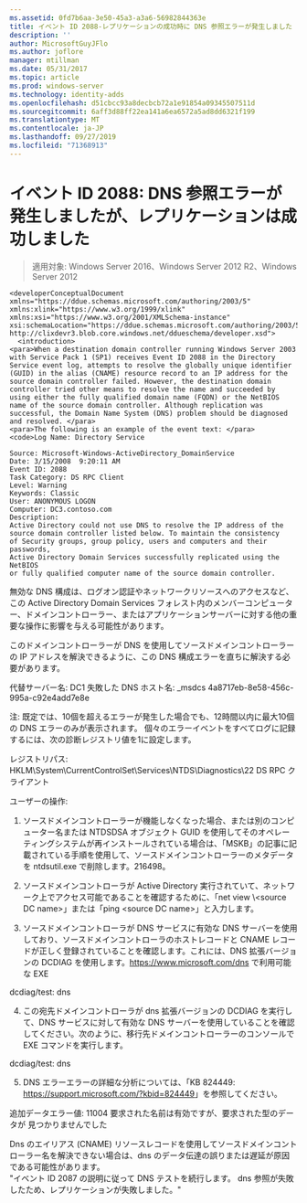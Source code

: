 ```yaml
---
ms.assetid: 0fd7b6aa-3e50-45a3-a3a6-56982844363e
title: イベント ID 2088-レプリケーションの成功時に DNS 参照エラーが発生しました
description: ''
author: MicrosoftGuyJFlo
ms.author: joflore
manager: mtillman
ms.date: 05/31/2017
ms.topic: article
ms.prod: windows-server
ms.technology: identity-adds
ms.openlocfilehash: d51cbcc93a8decbcb72a1e91854a09345507511d
ms.sourcegitcommit: 6aff3d88ff22ea141a6ea6572a5ad8dd6321f199
ms.translationtype: MT
ms.contentlocale: ja-JP
ms.lasthandoff: 09/27/2019
ms.locfileid: "71368913"
---
```

# <a name="event-id-2088-dns-lookup-failure-occurred-with-replication-success"></a>イベント ID 2088: DNS 参照エラーが発生しましたが、レプリケーションは成功しました

>適用対象: Windows Server 2016、Windows Server 2012 R2、Windows Server 2012

    
    <developerConceptualDocument xmlns="https://ddue.schemas.microsoft.com/authoring/2003/5" xmlns:xlink="https://www.w3.org/1999/xlink" xmlns:xsi="https://www.w3.org/2001/XMLSchema-instance" xsi:schemaLocation="https://ddue.schemas.microsoft.com/authoring/2003/5 http://clixdevr3.blob.core.windows.net/ddueschema/developer.xsd">
      <introduction>
    <para>When a destination domain controller running Windows Server 2003 with Service Pack 1 (SP1) receives Event ID 2088 in the Directory Service event log, attempts to resolve the globally unique identifier (GUID) in the alias (CNAME) resource record to an IP address for the source domain controller failed. However, the destination domain controller tried other means to resolve the name and succeeded by using either the fully qualified domain name (FQDN) or the NetBIOS name of the source domain controller. Although replication was successful, the Domain Name System (DNS) problem should be diagnosed and resolved. </para>
    <para>The following is an example of the event text: </para>
    <code>Log Name: Directory Service

    Source: Microsoft-Windows-ActiveDirectory_DomainService
    Date: 3/15/2008  9:20:11 AM
    Event ID: 2088
    Task Category: DS RPC Client 
    Level: Warning
    Keywords: Classic
    User: ANONYMOUS LOGON
    Computer: DC3.contoso.com
    Description:
    Active Directory could not use DNS to resolve the IP address of the 
    source domain controller listed below. To maintain the consistency 
    of Security groups, group policy, users and computers and their passwords, 
    Active Directory Domain Services successfully replicated using the NetBIOS 
    or fully qualified computer name of the source domain controller. 

無効な DNS 構成は、ログオン認証やネットワークリソースへのアクセスなど、この Active Directory Domain Services フォレスト内のメンバーコンピューター、ドメインコントローラー、またはアプリケーションサーバーに対する他の重要な操作に影響を与える可能性があります。 

このドメインコントローラーが DNS を使用してソースドメインコントローラーの IP アドレスを解決できるように、この DNS 構成エラーを直ちに解決する必要があります。 

代替サーバー名: DC1 失敗した DNS ホスト名: _msdcs 4a8717eb-8e58-456c-995a-c92e4add7e8e 

注: 既定では、10個を超えるエラーが発生した場合でも、12時間以内に最大10個の DNS エラーのみが表示されます。  個々のエラーイベントをすべてログに記録するには、次の診断レジストリ値を1に設定します。 

レジストリパス: HKLM\System\CurrentControlSet\Services\NTDS\Diagnostics\22 DS RPC クライアント 

ユーザーの操作: 

1) ソースドメインコントローラーが機能しなくなった場合、または別のコンピューター名または NTDSDSA オブジェクト GUID を使用してそのオペレーティングシステムが再インストールされている場合は、「MSKB」の記事に記載されている手順を使用して、ソースドメインコントローラーのメタデータを ntdsutil.exe で削除します。216498。 

2) ソースドメインコントローラが Active Directory 実行されていて、ネットワーク上でアクセス可能であることを確認するために、「net view \\&lt;source DC name&gt;」または「ping &lt;source DC name&gt;」と入力します。 

3) ソースドメインコントローラが DNS サービスに有効な DNS サーバーを使用しており、ソースドメインコントローラのホストレコードと CNAME レコードが正しく登録されていることを確認します。これには、DNS 拡張バージョンの DCDIAG を使用します。<https://www.microsoft.com/dns> で利用可能な EXE 

dcdiag/test: dns 

4) この宛先ドメインコントローラが dns 拡張バージョンの DCDIAG を実行して、DNS サービスに対して有効な DNS サーバーを使用していることを確認してください。次のように、移行先ドメインコントローラーのコンソールで EXE コマンドを実行します。 

dcdiag/test: dns 

5) DNS エラーエラーの詳細な分析については、「KB 824449: <https://support.microsoft.com/?kbid=824449>」を参照してください。 

追加データエラー値: 11004 要求された名前は有効ですが、要求された型のデータが</code> 見つかりませんでした </introduction>
  <section>
    <title>診断</title>
    <content>
      <para>Dns のエイリアス (CNAME) リソースレコードを使用してソースドメインコントローラー名を解決できない場合は、dns のデータ伝達の誤りまたは遅延が原因である可能性があります。</para>
    </content>
  </section>
  <section>
    <title>解決策</title>
    <content>
      <para>&quot;イベント ID 2087 の説明に従って DNS テストを続行します。 <link xlink:href="85b1d179-f53e-4f95-b0b8-5b1c096a8076">dns 参照が失敗したため、レプリケーションが失敗</link>しました。&quot;</para>
    </content>
  </section>
  <relatedTopics />
</developerConceptualDocument>


